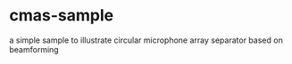 # cmas-sample
a simple sample to illustrate circular microphone array separator based on beamforming
